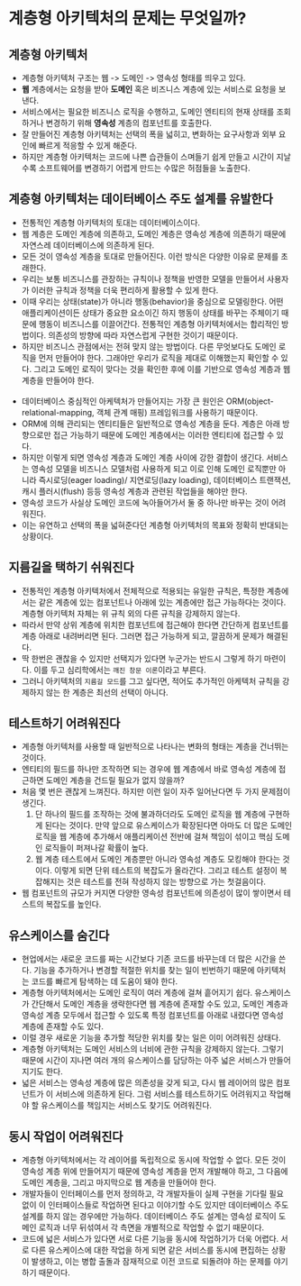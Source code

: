 # 계층형 아키텍처의 문제는 무엇일까?

## 계층형 아키텍처
* 계층형 아키텍처 구조는 웹 -> 도메인 -> 영속성 형태를 띄우고 있다.
* **웹** 계층에서는 요청을 받아 **도메인** 혹은 비즈니스 계층에 있는 서비스로 요청을 보낸다.
* 서비스에서는 필요한 비즈니스 로직을 수행하고, 도메인 엔티티의 현재 상태를 조회하거나 변경하기 위해 **영속성** 계층의 컴포넌트를 호출한다.
* 잘 만들어진 계층형 아키텍처는 선택의 폭을 넓히고, 변화하는 요구사항과 외부 요인에 빠르게 적응할 수 있게 해준다.
* 하지만 계층형 아키텍처는 코드에 나쁜 습관들이 스며들기 쉽게 만들고 시간이 지날수록 소프트웨어를 변경하기 어렵게 만드는 수많은 허점들을 노출한다.

## 계층형 아키텍처는 데이터베이스 주도 설계를 유발한다

* 전통적인 계층형 아키텍처의 토대는 데이터베이스이다.
* 웹 계층은 도메인 계층에 의존하고, 도메인 계층은 영속성 계층에 의존하기 때문에 자연스레 데이터베이스에 의존하게 된다.
* 모든 것이 영속성 계층을 토대로 만들어진다. 이런 방식은 다양한 이유로 문제를 초래한다.
* 우리는 보통 비즈니스를 관장하는 규칙이나 정책을 반영한 모델을 만들어서 사용자가 이러한 규칙과 정책을 더욱 편리하게 활용할 수 있게 한다.
* 이때 우리는 상태(state)가 아니라 행동(behavior)을 중심으로 모델링한다. 어떤 애플리케이션이든 상태가 중요한 요소이긴 하지 행동이 
 상태를 바꾸는 주체이기 때문에 행동이 비즈니스를 이끌어간다. 전통적인 계층형 아키텍처에서는 합리적인 방법이다. 의존성의 방향에 따라 자연스럽게
 구현한 것이기 때문이다.
* 하지만 비즈니스 관점에서는 전혀 맞지 않는 방법이다. 다른 무엇보다도 도메인 로직을 먼저 만들어야 한다. 그래야만 우리가 로직을 제대로 이해했는지
 확인할 수 있다. 그리고 도메인 로직이 맞다는 것을 확인한 후에 이를 기반으로 영속성 계층과 웹 계층을 만들어야 한다.
<br></br>
* 데이터베이스 중심적인 아케텍처가 만들어지는 가장 큰 원인은 ORM(object-relational-mapping, 객체 관계 매핑) 프레임워크를 사용하기 때문이다.
* ORM에 의해 관리되는 엔티티들은 일반적으로 영속성 계층을 둔다. 계층은 아래 방향으로만 접근 가능하기 때문에 도메인 계층에서는 이러한 엔티티에
 접근할 수 있다.
* 하지만 이렇게 되면 영속성 계층과 도메인 계층 사이에 강한 결합이 생긴다. 서비스는 영속성 모델을 비즈니스 모델처럼 사용하게 되고 이로 인해 도메인 로직뿐만
 아니라 즉시로딩(eager loading)/ 지연로딩(lazy loading), 데이터베이스 트랜잭션, 캐시 플러시(flush) 등등 영속성 계층과 관련된 작업들을 해야만 한다.
* 영속성 코드가 사실상 도메인 코드에 녹아들어가서 둘 중 하나만 바꾸는 것이 어려워진다.
* 이는 유연하고 선택의 폭을 넓혀준다던 계층형 아키텍처의 목표와 정확히 반대되는 상황이다.

## 지름길을 택하기 쉬워진다

* 전통적인 계층형 아키텍처에서 전체적으로 적용되는 유일한 규칙은, 특정한 계층에서는 같은 계층에 있는 컴포넌트나 아래에 있는 계층에만
 접근 가능하다는 것이다. 계층형 아키텍처 자체는 위 규칙 외의 다른 규칙을 강제하지 않는다.
* 따라서 만약 상위 계층에 위치한 컴포넌트에 접근해야 한다면 간단하게 컴포넌트를 계층 아래로 내려버리면 된다. 그러면 접근 가능하게 되고, 깔끔하게 문제가 해결된다.
* 딱 한번은 괜찮을 수 있지만 선택지가 있다면 누군가는 반드시 그렇게 하기 마련이다. 이를 두고 심리학에서는 `깨진 창문 이론`이라고 부른다.
* 그러니 아키텍처의 `지름길 모드`를 그고 싶다면, 적어도 추가적인 아케텍처 규칙을 강제하지 않는 한 계층은 최선의 선택이 아니다.

## 테스트하기 어려워진다

* 계층형 아키텍처를 사용할 때 일반적으로 나타나는 변화의 형태는 계층을 건너뛰는 것이다.
* 엔티티의 필드를 하나만 조작하면 되는 경우에 웹 계층에서 바로 영속성 계층에 접근하면 도메인 계층을 건드릴 필요가 없지 않을까?
* 처음 몇 번은 괜찮게 느껴진다. 하지만 이런 일이 자주 일어난다면 두 가지 문제점이 생긴다.
  1. 단 하나의 필드를 조작하는 것에 불과하더라도 도메인 로직을 웹 계층에 구현하게 된다는 것이다. 만약 앞으로 유스케이스가 확장된다면 아마도 더 많은
   도메인 로직을 웹 계층에 추가해서 애플리케이션 전반에 걸쳐 책임이 섞이고 핵심 도메인 로직들이 퍼져나갈 확률이 높다.
  2. 웹 계층 테스트에서 도메인 계층뿐만 아니라 영속성 계층도 모킹해야 한다는 것이다. 이렇게 되면 단위 테스트의 복잡도가 올라간다.
   그리고 테스트 설정이 복잡해지는 것은 테스트를 전혀 작성하지 않는 방향으로 가는 첫걸음이다.
* 웹 컴포넌트의 규모가 커지면 다양한 영속성 컴포넌트에 의존성이 많이 쌓이면서 테스트의 복잡도를 높인다.

## 유스케이스를 숨긴다

* 현업에서는 새로운 코드를 짜는 시간보다 기존 코드를 바꾸는데 더 많은 시간을 쓴다. 기능을 추가하거나 변경할 적절한 위치를 찾는 일이 빈번하기 때문에
 아키텍처는 코드를 빠르게 탐색하는 데 도움이 돼야 한다.
* 계층형 아키텍처에서는 도메인 로직이 여러 계층에 걸쳐 흩어지기 쉽다. 유스케이스가 간단해서 도메인 계층을 생략한다면 웹 계층에 존재할 수도 있고,
 도메인 계층과 영속성 계층 모두에서 접근할 수 있도록 특정 컴포넌트를 아래로 내렸다면 영속성 계층에 존재할 수도 있다.
* 이럴 경우 새로운 기능을 추가할 적당한 위치를 찾는 일은 이미 어려워진 상태다.
* 계층형 아키텍처는 도메인 서비스의 너비에 관한 규칙을 강제하지 않는다. 그렇기 때문에 시간이 지나면 여러 개의 유스케이스를 담당하는 아주 넓은 서비스가
 만들어지기도 한다.
* 넓은 서비스는 영속성 계층에 많은 의존성을 갖게 되고, 다시 웹 레이어의 많은 컴포넌트가 이 서비스에 의존하게 된다. 그럼 서비스를 테스트하기도 어려워지고
 작업해야 할 유스케이스를 책임지는 서비스도 찾기도 어려워진다.

## 동시 작업이 어려워진다

* 계층형 아키텍처에서는 각 레이어를 독립적으로 동시에 작업할 수 없다. 모든 것이 영속성 계층 위에 만들어지기 때문에 영속성 계층을 먼저 개발해야 하고,
 그 다음에 도메인 계층을, 그리고 마지막으로 웹 계층을 만들어야 한다.
* 개발자들이 인터페이스를 먼저 정의하고, 각 개발자들이 실제 구현을 기다릴 필요 없이 이 인터페이스들로 작업하면 된다고 이야기할 수도 있지만
 데이터베이스 주도 설계를 하지 않는 경우에만 가능하다. 데이터베이스 주도 설계는 영속성 로직이 도메인 로직과 너무 뒤섞여서 각 측면을 개별적으로 작업할 수 없기 때문이다.
* 코드에 넓은 서비스가 있다면 서로 다른 기능을 동시에 작업하기가 더욱 어렵다. 서로 다른 유스케이스에 대한 작업을 하게 되면 같은 서비스를 동시에 편집하는 상황이 발생하고,
 이는 병합 출돌과 잠재적으로 이전 코드로 되돌려야 하는 문제를 야기하기 때문이다.
